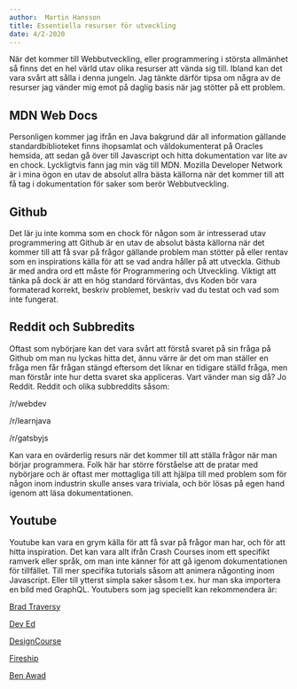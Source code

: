 ```yaml
---
author:  Martin Hansson
title: Essentiella resurser för utveckling
date: 4/2-2020
---
```


När det kommer till Webbutveckling, eller programmering i största allmänhet så finns det en hel värld utav olika resurser att vända sig till. Ibland kan det vara svårt att sålla i denna jungeln. Jag tänkte därför tipsa om några av de resurser jag vänder mig emot på daglig basis när jag stötter på ett problem.


## MDN Web Docs
Personligen kommer jag ifrån en Java bakgrund där all information gällande standardbiblioteket finns ihopsamlat och väldokumenterat på Oracles hemsida, att sedan gå över till Javascript och hitta dokumentation var lite av en chock. Lyckligtvis fann jag min väg till MDN.
Mozilla Developer Network är i mina ögon en utav de absolut allra bästa källorna när det kommer till att få tag i dokumentation för saker som berör Webbutveckling.

## Github
Det lär ju inte komma som en chock för någon som är intresserad utav programmering att Github är en utav de absolut bästa källorna när det kommer till att få svar på frågor gällande problem man stötter på eller rentav som en inspirations källa för att se vad andra håller på att utveckla. Github är med andra ord ett måste för Programmering och Utveckling. Viktigt att tänka på dock är att en hög standard förväntas, dvs Koden bör vara formaterad korrekt, beskriv problemet, beskriv vad du testat och vad som inte fungerat.

## Reddit och Subbredits
Oftast som nybörjare kan det vara svårt att förstå svaret på sin fråga på Github om man nu lyckas hitta det, ännu värre är det om man ställer en fråga men får frågan stängd eftersom det liknar en tidigare ställd fråga, men man förstår inte hur detta svaret ska appliceras. Vart vänder man sig då? Jo Reddit.
Reddit och olika subbreddits såsom:

/r/webdev 

/r/learnjava 

/r/gatsbyjs

Kan vara en ovärderlig resurs när det kommer till att ställa frågor när man börjar programmera. Folk här har större förståelse att de pratar med nybörjare och är oftast mer mottagliga till att hjälpa till med problem som för någon inom industrin skulle anses vara triviala, och bör lösas på egen hand igenom att läsa dokumentationen. 
## Youtube
Youtube kan vara en grym källa för att få svar på frågor man har, och för att hitta inspiration. 
Det kan vara allt ifrån Crash Courses inom ett specifikt ramverk eller språk, om man inte känner för att gå igenom dokumentationen för tillfället. Till mer specifika tutorials såsom att animera någonting inom Javascript. Eller till ytterst simpla saker såsom t.ex. hur man ska importera en bild med GraphQL.
Youtubers som jag speciellt kan rekommendera är:

<a href="https://www.youtube.com/channel/UC29ju8bIPH5as8OGnQzwJyA" target="_blank">Brad Traversy</a>

<a href="https://www.youtube.com/channel/UClb90NQQcskPUGDIXsQEz5Q" target="_blank">Dev Ed</a>

<a href="https://www.youtube.com/channel/UCVyRiMvfUNMA1UPlDPzG5Ow" target="_blank" >DesignCourse</a>

<a href="https://www.youtube.com/channel/UCsBjURrPoezykLs9EqgamOA/" target="_blank">Fireship</a>

<a href="https://www.youtube.com/channel/UC-8QAzbLcRglXeN_MY9blyw" target="_blank">Ben Awad</a>
